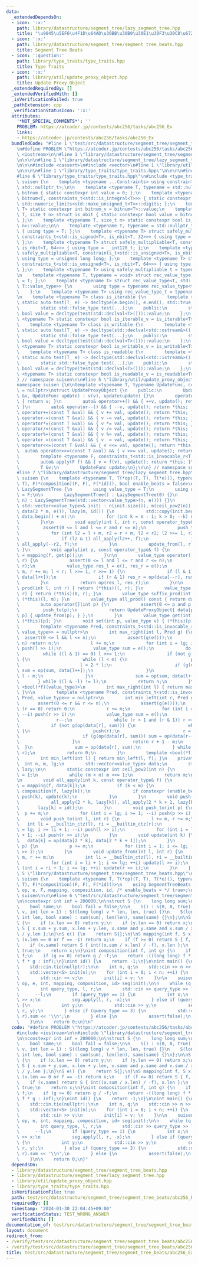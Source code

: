 ```yaml
---
data:
  _extendedDependsOn:
  - icon: ':x:'
    path: library/datastructure/segment_tree/lazy_segment_tree.hpp
    title: "\u9045\u5EF6\u4F1D\u64AD\u30BB\u30B0\u30E1\u30F3\u30C8\u6728"
  - icon: ':x:'
    path: library/datastructure/segment_tree/segment_tree_beats.hpp
    title: Segment Tree Beats
  - icon: ':question:'
    path: library/type_traits/type_traits.hpp
    title: Type Traits
  - icon: ':x:'
    path: library/util/update_proxy_object.hpp
    title: Update Proxy Object
  _extendedRequiredBy: []
  _extendedVerifiedWith: []
  _isVerificationFailed: true
  _pathExtension: cpp
  _verificationStatusIcon: ':x:'
  attributes:
    '*NOT_SPECIAL_COMMENTS*': ''
    PROBLEM: https://atcoder.jp/contests/abc256/tasks/abc256_Ex
    links:
    - https://atcoder.jp/contests/abc256/tasks/abc256_Ex
  bundledCode: "#line 1 \"test/src/datastructure/segment_tree/segment_tree_beats/abc256_Ex.test.cpp\"\
    \n#define PROBLEM \"https://atcoder.jp/contests/abc256/tasks/abc256_Ex\"\n\n#include\
    \ <iostream>\n\n#line 1 \"library/datastructure/segment_tree/segment_tree_beats.hpp\"\
    \n\n\n\n#line 1 \"library/datastructure/segment_tree/lazy_segment_tree.hpp\"\n\
    \n\n\n#include <cassert>\n#include <vector>\n#line 1 \"library/util/update_proxy_object.hpp\"\
    \n\n\n\n#line 1 \"library/type_traits/type_traits.hpp\"\n\n\n\n#include <limits>\n\
    #line 6 \"library/type_traits/type_traits.hpp\"\n#include <type_traits>\n\nnamespace\
    \ suisen {\n    template <typename ...Constraints> using constraints_t = std::enable_if_t<std::conjunction_v<Constraints...>,\
    \ std::nullptr_t>;\n\n    template <typename T, typename = std::nullptr_t> struct\
    \ bitnum { static constexpr int value = 0; };\n    template <typename T> struct\
    \ bitnum<T, constraints_t<std::is_integral<T>>> { static constexpr int value =\
    \ std::numeric_limits<std::make_unsigned_t<T>>::digits; };\n    template <typename\
    \ T> static constexpr int bitnum_v = bitnum<T>::value;\n    template <typename\
    \ T, size_t n> struct is_nbit { static constexpr bool value = bitnum_v<T> == n;\
    \ };\n    template <typename T, size_t n> static constexpr bool is_nbit_v = is_nbit<T,\
    \ n>::value;\n\n    template <typename T, typename = std::nullptr_t> struct safely_multipliable\
    \ { using type = T; };\n    template <typename T> struct safely_multipliable<T,\
    \ constraints_t<std::is_signed<T>, is_nbit<T, 32>>> { using type = long long;\
    \ };\n    template <typename T> struct safely_multipliable<T, constraints_t<std::is_signed<T>,\
    \ is_nbit<T, 64>>> { using type = __int128_t; };\n    template <typename T> struct\
    \ safely_multipliable<T, constraints_t<std::is_unsigned<T>, is_nbit<T, 32>>> {\
    \ using type = unsigned long long; };\n    template <typename T> struct safely_multipliable<T,\
    \ constraints_t<std::is_unsigned<T>, is_nbit<T, 64>>> { using type = __uint128_t;\
    \ };\n    template <typename T> using safely_multipliable_t = typename safely_multipliable<T>::type;\n\
    \n    template <typename T, typename = void> struct rec_value_type { using type\
    \ = T; };\n    template <typename T> struct rec_value_type<T, std::void_t<typename\
    \ T::value_type>> {\n        using type = typename rec_value_type<typename T::value_type>::type;\n\
    \    };\n    template <typename T> using rec_value_type_t = typename rec_value_type<T>::type;\n\
    \n    template <typename T> class is_iterable {\n        template <typename T_>\
    \ static auto test(T_ e) -> decltype(e.begin(), e.end(), std::true_type{});\n\
    \        static std::false_type test(...);\n    public:\n        static constexpr\
    \ bool value = decltype(test(std::declval<T>()))::value;\n    };\n    template\
    \ <typename T> static constexpr bool is_iterable_v = is_iterable<T>::value;\n\
    \    template <typename T> class is_writable {\n        template <typename T_>\
    \ static auto test(T_ e) -> decltype(std::declval<std::ostream&>() << e, std::true_type{});\n\
    \        static std::false_type test(...);\n    public:\n        static constexpr\
    \ bool value = decltype(test(std::declval<T>()))::value;\n    };\n    template\
    \ <typename T> static constexpr bool is_writable_v = is_writable<T>::value;\n\
    \    template <typename T> class is_readable {\n        template <typename T_>\
    \ static auto test(T_ e) -> decltype(std::declval<std::istream&>() >> e, std::true_type{});\n\
    \        static std::false_type test(...);\n    public:\n        static constexpr\
    \ bool value = decltype(test(std::declval<T>()))::value;\n    };\n    template\
    \ <typename T> static constexpr bool is_readable_v = is_readable<T>::value;\n\
    } // namespace suisen\n\n#line 5 \"library/util/update_proxy_object.hpp\"\n\n\
    namespace suisen {\n\ntemplate <typename T, typename UpdateFunc, constraints_t<std::is_invocable<UpdateFunc>>\
    \ = nullptr>\nstruct UpdateProxyObject {\n    public:\n        UpdateProxyObject(T\
    \ &v, UpdateFunc update) : v(v), update(update) {}\n        operator T() const\
    \ { return v; }\n        auto& operator++() && { ++v, update(); return *this;\
    \ }\n        auto& operator--() && { --v, update(); return *this; }\n        auto&\
    \ operator+=(const T &val) && { v += val, update(); return *this; }\n        auto&\
    \ operator-=(const T &val) && { v -= val, update(); return *this; }\n        auto&\
    \ operator*=(const T &val) && { v *= val, update(); return *this; }\n        auto&\
    \ operator/=(const T &val) && { v /= val, update(); return *this; }\n        auto&\
    \ operator%=(const T &val) && { v %= val, update(); return *this; }\n        auto&\
    \ operator =(const T &val) && { v  = val, update(); return *this; }\n        auto&\
    \ operator<<=(const T &val) && { v <<= val, update(); return *this; }\n      \
    \  auto& operator>>=(const T &val) && { v >>= val, update(); return *this; }\n\
    \        template <typename F, constraints_t<std::is_invocable_r<T, F, T>> = nullptr>\n\
    \        auto& apply(F f) && { v = f(v), update(); return *this; }\n    private:\n\
    \        T &v;\n        UpdateFunc update;\n};\n\n} // namespace suisen\n\n\n\
    #line 7 \"library/datastructure/segment_tree/lazy_segment_tree.hpp\"\n\nnamespace\
    \ suisen {\n    template <typename T, T(*op)(T, T), T(*e)(), typename F, T(*mapping)(F,\
    \ T), F(*composition)(F, F), F(*id)(), bool enable_beats = false>\n    struct\
    \ LazySegmentTree {\n        using value_type = T;\n        using operator_type\
    \ = F;\n\n        LazySegmentTree() : LazySegmentTree(0) {}\n        LazySegmentTree(int\
    \ n) : LazySegmentTree(std::vector<value_type>(n, e())) {}\n        LazySegmentTree(const\
    \ std::vector<value_type>& init) : n(init.size()), m(ceil_pow2(n)), lg(__builtin_ctz(m)),\
    \ data(2 * m, e()), lazy(m, id()) {\n            std::copy(init.begin(), init.end(),\
    \ data.begin() + m);\n            for (int k = m - 1; k > 0; --k) update(k);\n\
    \        }\n\n        void apply(int l, int r, const operator_type& f) {\n   \
    \         assert(0 <= l and l <= r and r <= n);\n            push_to(l, r);\n\
    \            for (int l2 = l + m, r2 = r + m; l2 < r2; l2 >>= 1, r2 >>= 1) {\n\
    \                if (l2 & 1) all_apply(l2++, f);\n                if (r2 & 1)\
    \ all_apply(--r2, f);\n            }\n            update_from(l, r);\n       \
    \ }\n        void apply(int p, const operator_type& f) {\n            (*this)[p]\
    \ = mapping(f, get(p));\n        }\n\n        value_type operator()(int l, int\
    \ r) {\n            assert(0 <= l and l <= r and r <= n);\n            push_to(l,\
    \ r);\n            value_type res_l = e(), res_r = e();\n            for (l +=\
    \ m, r += m; l < r; l >>= 1, r >>= 1) {\n                if (l & 1) res_l = op(res_l,\
    \ data[l++]);\n                if (r & 1) res_r = op(data[--r], res_r);\n    \
    \        }\n            return op(res_l, res_r);\n        }\n\n        value_type\
    \ prod(int l, int r) { return (*this)(l, r); }\n        value_type prefix_prod(int\
    \ r) { return (*this)(0, r); }\n        value_type suffix_prod(int l) { return\
    \ (*this)(l, m); }\n        value_type all_prod() const { return data[1]; }\n\n\
    \        auto operator[](int p) {\n            assert(0 <= p and p < n);\n   \
    \         push_to(p);\n            return UpdateProxyObject{ data[p + m], [this,\
    \ p] { update_from(p); } };\n        }\n        value_type get(int p) { return\
    \ (*this)[p]; }\n        void set(int p, value_type v) { (*this)[p] = v; }\n\n\
    \        template <typename Pred, constraints_t<std::is_invocable_r<bool, Pred,\
    \ value_type>> = nullptr>\n        int max_right(int l, Pred g) {\n          \
    \  assert(0 <= l && l <= n);\n            assert(g(e()));\n            if (l ==\
    \ n) return n;\n            l += m;\n            for (int i = lg; i >= 1; --i)\
    \ push(l >> i);\n            value_type sum = e();\n            do {\n       \
    \         while ((l & 1) == 0) l >>= 1;\n                if (not g(op(sum, data[l])))\
    \ {\n                    while (l < m) {\n                        push(l);\n \
    \                       l = 2 * l;\n                        if (g(op(sum, data[l])))\
    \ sum = op(sum, data[l++]);\n                    }\n                    return\
    \ l - m;\n                }\n                sum = op(sum, data[l++]);\n     \
    \       } while ((l & -l) != l);\n            return n;\n        }\n        template\
    \ <bool(*f)(value_type)>\n        int max_right(int l) { return max_right(l, f);\
    \ }\n\n        template <typename Pred, constraints_t<std::is_invocable_r<bool,\
    \ Pred, value_type>> = nullptr>\n        int min_left(int r, Pred g) {\n     \
    \       assert(0 <= r && r <= n);\n            assert(g(e()));\n            if\
    \ (r == 0) return 0;\n            r += m;\n            for (int i = lg; i >= 1;\
    \ --i) push(r >> i);\n            value_type sum = e();\n            do {\n  \
    \              r--;\n                while (r > 1 and (r & 1)) r >>= 1;\n    \
    \            if (not g(op(data[r], sum))) {\n                    while (r < m)\
    \ {\n                        push(r);\n                        r = 2 * r + 1;\n\
    \                        if (g(op(data[r], sum))) sum = op(data[r--], sum);\n\
    \                    }\n                    return r + 1 - m;\n              \
    \  }\n                sum = op(data[r], sum);\n            } while ((r & -r) !=\
    \ r);\n            return 0;\n        }\n        template <bool(*f)(value_type)>\n\
    \        int min_left(int l) { return min_left(l, f); }\n    private:\n      \
    \  int n, m, lg;\n        std::vector<value_type> data;\n        std::vector<operator_type>\
    \ lazy;\n\n        static constexpr int ceil_pow2(int n) {\n            int m\
    \ = 1;\n            while (m < n) m <<= 1;\n            return m;\n        }\n\
    \n        void all_apply(int k, const operator_type& f) {\n            data[k]\
    \ = mapping(f, data[k]);\n            if (k < m) {\n                lazy[k] =\
    \ composition(f, lazy[k]);\n                if constexpr (enable_beats) if (data[k].fail)\
    \ push(k), update(k);\n            }\n        }\n        void push(int k) {\n\
    \            all_apply(2 * k, lazy[k]), all_apply(2 * k + 1, lazy[k]);\n     \
    \       lazy[k] = id();\n        }\n        void push_to(int p) {\n          \
    \  p += m;\n            for (int i = lg; i >= 1; --i) push(p >> i);\n        }\n\
    \        void push_to(int l, int r) {\n            l += m, r += m;\n         \
    \   int li = __builtin_ctz(l), ri = __builtin_ctz(r);\n            for (int i\
    \ = lg; i >= li + 1; --i) push(l >> i);\n            for (int i = lg; i >= ri\
    \ + 1; --i) push(r >> i);\n        }\n        void update(int k) {\n         \
    \   data[k] = op(data[2 * k], data[2 * k + 1]);\n        }\n        void update_from(int\
    \ p) {\n            p += m;\n            for (int i = 1; i <= lg; ++i) update(p\
    \ >> i);\n        }\n        void update_from(int l, int r) {\n            l +=\
    \ m, r += m;\n            int li = __builtin_ctz(l), ri = __builtin_ctz(r);\n\
    \            for (int i = li + 1; i <= lg; ++i) update(l >> i);\n            for\
    \ (int i = ri + 1; i <= lg; ++i) update(r >> i);\n        }\n    };\n}\n\n\n#line\
    \ 5 \"library/datastructure/segment_tree/segment_tree_beats.hpp\"\n\nnamespace\
    \ suisen {\n    template <typename T, T(*op)(T, T), T(*e)(), typename F, T(*mapping)(F,\
    \ T), F(*composition)(F, F), F(*id)()>\n    using SegmentTreeBeats = LazySegmentTree<T,\
    \ op, e, F, mapping, composition, id, /* enable_beats = */ true>;\n} // namespace\
    \ suisen\n\n\n#line 6 \"test/src/datastructure/segment_tree/segment_tree_beats/abc256_Ex.test.cpp\"\
    \n\nconstexpr int inf = 200000;\n\nstruct S {\n    long long sum;\n    int len;\n\
    \    bool same;\n    bool fail = false;\n\n    S() : S(0, 0, true) {}\n    S(int\
    \ v, int len = 1) : S((long long) v * len, len, true) {}\n    S(long long sum,\
    \ int len, bool same) : sum(sum), len(len), same(same) {}\n};\n\nS op(S x, S y)\
    \ {\n    if (x.len == 0) return y;\n    if (y.len == 0) return x;\n    return\
    \ S { x.sum + y.sum, x.len + y.len, x.same and y.same and x.sum / x.len == y.sum\
    \ / y.len };\n}\nS e() {\n    return S{};\n}\nS mapping(int f, S x) {\n    if\
    \ (x.len == 0 or f == -1) return x;\n    if (f >= 0) return S { f, x.len };\n\
    \    if (x.same) return S { int((x.sum / x.len) / -f), x.len };\n    x.fail =\
    \ true;\n    return x;\n}\nint composition(int f, int g) {\n    if (f >= 0) return\
    \ f;\n    if (g >= 0) return g / -f;\n    return -((long long) f * g <= inf ?\
    \ f * g : inf);\n}\nint id() {\n    return -1;\n}\n\nint main() {\n    std::ios::sync_with_stdio(false);\n\
    \    std::cin.tie(nullptr);\n\n    int n, q;\n    std::cin >> n >> q;\n    \n\
    \    std::vector<S> init(n);\n    for (int i = 0; i < n; ++i) {\n        int v;\n\
    \        std::cin >> v;\n        init[i] = v; \n    }\n\n    suisen::SegmentTreeBeats<S,\
    \ op, e, int, mapping, composition, id> seg(init);\n\n    while (q --> 0) {\n\
    \        int query_type, l, r;\n        std::cin >> query_type >> l >> r;\n  \
    \      --l;\n        if (query_type == 1) {\n            int x;\n            std::cin\
    \ >> x;\n            seg.apply(l, r, -x);\n        } else if (query_type == 2)\
    \ {\n            int y;\n            std::cin >> y;\n            seg.apply(l,\
    \ r, y);\n        } else if (query_type == 3) {\n            std::cout << seg.prod(l,\
    \ r).sum << '\\n';\n        } else {\n            assert(false);\n        }\n\
    \    }\n\n    return 0;\n}\n"
  code: "#define PROBLEM \"https://atcoder.jp/contests/abc256/tasks/abc256_Ex\"\n\n\
    #include <iostream>\n\n#include \"library/datastructure/segment_tree/segment_tree_beats.hpp\"\
    \n\nconstexpr int inf = 200000;\n\nstruct S {\n    long long sum;\n    int len;\n\
    \    bool same;\n    bool fail = false;\n\n    S() : S(0, 0, true) {}\n    S(int\
    \ v, int len = 1) : S((long long) v * len, len, true) {}\n    S(long long sum,\
    \ int len, bool same) : sum(sum), len(len), same(same) {}\n};\n\nS op(S x, S y)\
    \ {\n    if (x.len == 0) return y;\n    if (y.len == 0) return x;\n    return\
    \ S { x.sum + y.sum, x.len + y.len, x.same and y.same and x.sum / x.len == y.sum\
    \ / y.len };\n}\nS e() {\n    return S{};\n}\nS mapping(int f, S x) {\n    if\
    \ (x.len == 0 or f == -1) return x;\n    if (f >= 0) return S { f, x.len };\n\
    \    if (x.same) return S { int((x.sum / x.len) / -f), x.len };\n    x.fail =\
    \ true;\n    return x;\n}\nint composition(int f, int g) {\n    if (f >= 0) return\
    \ f;\n    if (g >= 0) return g / -f;\n    return -((long long) f * g <= inf ?\
    \ f * g : inf);\n}\nint id() {\n    return -1;\n}\n\nint main() {\n    std::ios::sync_with_stdio(false);\n\
    \    std::cin.tie(nullptr);\n\n    int n, q;\n    std::cin >> n >> q;\n    \n\
    \    std::vector<S> init(n);\n    for (int i = 0; i < n; ++i) {\n        int v;\n\
    \        std::cin >> v;\n        init[i] = v; \n    }\n\n    suisen::SegmentTreeBeats<S,\
    \ op, e, int, mapping, composition, id> seg(init);\n\n    while (q --> 0) {\n\
    \        int query_type, l, r;\n        std::cin >> query_type >> l >> r;\n  \
    \      --l;\n        if (query_type == 1) {\n            int x;\n            std::cin\
    \ >> x;\n            seg.apply(l, r, -x);\n        } else if (query_type == 2)\
    \ {\n            int y;\n            std::cin >> y;\n            seg.apply(l,\
    \ r, y);\n        } else if (query_type == 3) {\n            std::cout << seg.prod(l,\
    \ r).sum << '\\n';\n        } else {\n            assert(false);\n        }\n\
    \    }\n\n    return 0;\n}"
  dependsOn:
  - library/datastructure/segment_tree/segment_tree_beats.hpp
  - library/datastructure/segment_tree/lazy_segment_tree.hpp
  - library/util/update_proxy_object.hpp
  - library/type_traits/type_traits.hpp
  isVerificationFile: true
  path: test/src/datastructure/segment_tree/segment_tree_beats/abc256_Ex.test.cpp
  requiredBy: []
  timestamp: '2024-01-30 22:04:45+09:00'
  verificationStatus: TEST_WRONG_ANSWER
  verifiedWith: []
documentation_of: test/src/datastructure/segment_tree/segment_tree_beats/abc256_Ex.test.cpp
layout: document
redirect_from:
- /verify/test/src/datastructure/segment_tree/segment_tree_beats/abc256_Ex.test.cpp
- /verify/test/src/datastructure/segment_tree/segment_tree_beats/abc256_Ex.test.cpp.html
title: test/src/datastructure/segment_tree/segment_tree_beats/abc256_Ex.test.cpp
---
```

